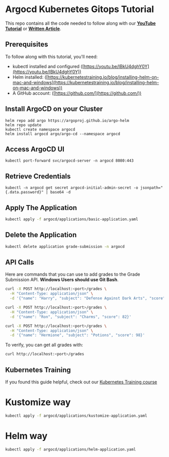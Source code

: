 # Argocd Kubernetes Gitops Tutorial

This repo contains all the code needed to follow along with our **[YouTube Tutorial](https://youtu.be/yj4O0wwkMQI)** or **[Written Article](https://kubernetestraining.io/blog/argocd-kubernetes-learn-gitops-github-helm-kustomize)**.

## Prerequisites

To follow along with this tutorial, you'll need:

- kubectl installed and configured ([https://youtu.be/IBkU4dghY0Y](https://youtu.be/IBkU4dghY0Y))
- Helm installed: ([https://kubernetestraining.io/blog/installing-helm-on-mac-and-windows](https://kubernetestraining.io/blog/installing-helm-on-mac-and-windows))
- A GitHub account: ([https://github.com/](https://github.com/))

## Install ArgoCD on your Cluster
```
helm repo add argo https://argoproj.github.io/argo-helm
helm repo update
kubectl create namespace argocd
helm install argocd argo/argo-cd --namespace argocd
```

## Access ArgoCD UI

```
kubectl port-forward svc/argocd-server -n argocd 8080:443
```

## Retrieve Credentials

```
kubectl -n argocd get secret argocd-initial-admin-secret -o jsonpath="{.data.password}" | base64 -d
```

## Apply The Application

```bash
kubectl apply -f argocd/applications/basic-application.yaml
```

## Delete the Application

```bash
kubectl delete application grade-submission -n argocd
```

## API Calls

Here are commands that you can use to add grades to the Grade Submission API. **Windows Users should use Git Bash**.

```bash
curl -X POST http://localhost:<port>/grades \
  -H "Content-Type: application/json" \
  -d '{"name": "Harry", "subject": "Defense Against Dark Arts", "score": 95}'

curl -X POST http://localhost:<port>/grades \
  -H "Content-Type: application/json" \
  -d '{"name": "Ron", "subject": "Charms", "score": 82}'

curl -X POST http://localhost:<port>/grades \
  -H "Content-Type: application/json" \
  -d '{"name": "Hermione", "subject": "Potions", "score": 98}'
```

To verify, you can get all grades with:
```bash
curl http://localhost:<port>/grades
```

## Kubernetes Training

If you found this guide helpful, check out our [Kubernetes Training course](https://kubernetestraining.io/)



# Kustomize way
```bash
kubectl apply -f argocd/applications/kustomize-application.yaml
```

# Helm way
```bash
kubectl apply -f argocd/applications/helm-application.yaml
```